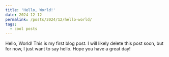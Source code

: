 ```yaml
---
title: 'Hello, World!'
date: 2024-12-12
permalink: /posts/2024/12/hello-world/
tags:
  - cool posts
---
```


Hello, World! This is my first blog post. I will likely delete this post soon, but for now, I just want to say hello. Hope you have a great day!